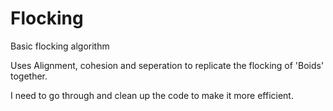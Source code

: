 # Flocking
Basic flocking algorithm 

Uses Alignment, cohesion and seperation to replicate the flocking of 'Boids' together.

I need to go through and clean up the code to make it more efficient.

